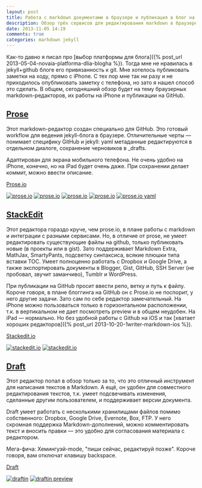 ```yaml
---
layout: post
title: Работа с markdown документами в браузере и публикация в блог на github
description: Обзор трёх сервисов для редактирования markdown в браузере и публикации на github в jekyll-блоге
date: 2013-11-05 14:19
comments: true
categories: markdown jekyll
---
```


Как-то давно я писал про [выбор платформы для блога]({% post_url 2013-05-04-novaia-platforma-dlia-blogha %}). Тогда мне не нравилась в jekyll+github блоге его привязанность к git. Мне хотелось публиковать заметки на ходу, прямо с iPhone. С тех пор мне так ни разу и не приходилось опубликовать заметку с телефона, но зато я нашел способ это сделать. В общем, сегодняшний обзор будет на тему браузерных markdown-редакторов, их работы на iPhone и публикации на GitHub.
<!--more-->

## [Prose](http://prose.io)

Этот markdown-редактор создан специально для GitHub. Это готовый workflow для ведения jekyll-блога в браузере. Отличительные черты — понимает специфику GitHub и jekyll: yaml метаданные редактируются в отдельном диалоге, сохранение черновиков в _drafts.

Адаптирован для экрана мобильного телефона. Не очень удобно на iPhone, конечно, но на iPad будет очень даже. При сохранении делает коммит, можно ввести описание.

[Prose.io](http://prose.io)

<a class="screenshot" href="https://www.monosnap.com/image/KwnPrHnwl0hc0SOorRwIg8aEn.png" rel="prose" title=""><img src="https://www.monosnap.com/image/KwnPrHnwl0hc0SOorRwIg8aEn.png" alt="prose.io" /></a>
<a class="screenshot" href="https://www.monosnap.com/image/dsCrdSoKVIqVjPs3SllnFnBok.png" rel="prose" title=""><img src="https://www.monosnap.com/image/dsCrdSoKVIqVjPs3SllnFnBok.png" alt="prose.io" /></a>
<a class="screenshot" href="https://www.monosnap.com/image/fCm3HmmQeTFv9RqgOTfimvYtD.png" rel="prose" title=""><img src="https://www.monosnap.com/image/fCm3HmmQeTFv9RqgOTfimvYtD.png" alt="prose.io" /></a>
<a class="screenshot" href="https://www.monosnap.com/image/Be9GK00IIVtALk0RmGIf7pvrF.png" rel="prose" title=""><img src="https://www.monosnap.com/image/Be9GK00IIVtALk0RmGIf7pvrF.png" alt="prose.io" /></a>
<a class="screenshot" href="https://www.monosnap.com/image/LlYodtZvvj0cylHTOPv4CW5S9.png" rel="prose" title=""><img src="https://www.monosnap.com/image/LlYodtZvvj0cylHTOPv4CW5S9.png" alt="prose.io yaml" /></a>

## [StackEdit](https://stackedit.io)

Этот редактора гораздо круче, чем prose.io, в плане работы с markdown и интеграции с разными сервисами. Но, в отличие от prose, не умеет редактировать существующие файлы на github, только публиковать новые (в проекты или в gist). Зато поддерживает Markdown Extra, MathJax, SmartyPants, подсветку синтаксиса, всякие плюшки типа вставки TOC. Умеет полноценно работать с Dropbox и Google Drive, а также экспортировать документы в Blogger, Gist, GitHub, SSH Server (не пробовал, звучит заманчиво), Tumblr и WordPress.

При публикации на GitHub просит ввести репо, ветку и путь к файлу. Короче говоря, в плане блоггинга на GitHub он с Prose.io не поспорит, у него другие задачи. Зато сам по себе редактор замечательный. На iPhone можно пользоваться только в горизонтальном расположении, т.к. в вертикальном не дает посмотреть preview и в общем неудобен. На iPad — нормально. Но без удобной работы с Github на iOS и так [хватает хороших редакторов]({% post_url 2013-10-20-1writer-markdown-ios %}).

[Stackedit.io](https://stackedit.io)

<a class="screenshot" href="https://www.monosnap.com/image/NYGncIuq4RrsOqAVYUysxUtD5.png" rel="stackedit" title=""><img src="https://www.monosnap.com/image/NYGncIuq4RrsOqAVYUysxUtD5.png" alt="stackedit.io" /></a>
<a class="screenshot" href="https://www.monosnap.com/image/RoO07Ocb8PvJTlcKtMRQ4KTYk.png" rel="stackedit" title=""><img src="https://www.monosnap.com/image/RoO07Ocb8PvJTlcKtMRQ4KTYk.png" alt="stackedit.io" /></a>

## [Draft](https://draftin.com)

Этот редактор попал в обзор только за то, что это отличный инструмент для написания текстов в Markdown. А ещё, он удобен для совместного редактирования текстов, т.к. умеет подсвечивать изменения, сделанные другим пользователем, и поддерживает версии документа.

Draft умеет работать с несколькими хранилищами файлов помимо собственного: Dropbox, Google Drive, Evernote, Box, FTP. У него скромная поддержка Markdown-дополнений, можно комментировать текст и вносить правки — это удобно для согласования материала с редактором.

Мега-фича: Хемингуэй-mode, "пиши сейчас, редактируй позже". Короче говоря, вам отключат клавишу backspace.

[Draft](https://draftin.com)

<a class="screenshot" href="https://www.monosnap.com/image/CweUEgwZlC9e4eGSTTqB7IZWl.png" rel="draft" title=""><img src="https://www.monosnap.com/image/CweUEgwZlC9e4eGSTTqB7IZWl.png" alt="draftin" /></a>
<a class="screenshot" href="https://www.monosnap.com/image/8oz19E187QjukJvJTe0zQ9hOl.png" rel="draft" title=""><img src="https://www.monosnap.com/image/8oz19E187QjukJvJTe0zQ9hOl.png" alt="draftin preview" /></a>